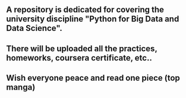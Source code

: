 ## A repository is dedicated for covering the university discipline "Python for Big Data and Data Science".
## There will be uploaded all the practices, homeworks, coursera certificate, etc..

## Wish everyone peace and read one piece (top manga)

